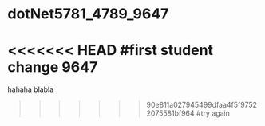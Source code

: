 # dotNet5781_4789_9647
<<<<<<< HEAD
#first student change 9647 
=======
hahaha blabla
>>>>>>> 90e811a027945499dfaa4f5f97522075581bf964
#try again
